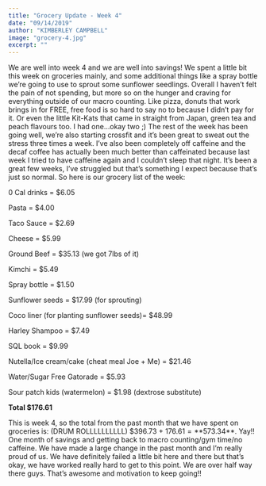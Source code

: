 ```yaml
---
title: "Grocery Update - Week 4"
date: "09/14/2019"
author: "KIMBERLEY CAMPBELL"
image: "grocery-4.jpg"
excerpt: ""
---
```


We are well into week 4 and we are well into savings! We spent a little bit this week on groceries mainly, and some additional things like a spray bottle we’re going to use to sprout some sunflower seedlings. Overall I haven’t felt the pain of not spending, but more so on the hunger and craving for everything outside of our macro counting. Like pizza, donuts that work brings in for FREE, free food is so hard to say no to because I didn’t pay for it. Or even the little Kit-Kats that came in straight from Japan, green tea and peach flavours too. I had one…okay two ;) The rest of the week has been going well, we’re also starting crossfit and it’s been great to sweat out the stress three times a week. I’ve also been completely off caffeine and the decaf coffee has actually been much better than caffeinated because last week I tried to have caffeine again and I couldn’t sleep that night. It’s been a great few weeks, I’ve struggled but that’s something I expect because that’s just so normal. So here is our grocery list of the week:

0 Cal drinks = $6.05

Pasta = $4.00

Taco Sauce = $2.69

Cheese = $5.99

Ground Beef = $35.13 (we got 7lbs of it)

Kimchi = $5.49

Spray bottle = $1.50

Sunflower seeds = $17.99 (for sprouting)

Coco liner (for planting sunflower seeds)= $48.99

Harley Shampoo = $7.49

SQL book = $9.99

Nutella/Ice cream/cake (cheat meal Joe + Me) = $21.46

Water/Sugar Free Gatorade = $5.93

Sour patch kids (watermelon) = $1.98 (dextrose substitute)

**Total $176.61**

This is week 4, so the total from the past month that we have spent on groceries is: (DRUM ROLLLLLLLLLL) $396.73 + $176.61 = **$573.34**. Yay!! One month of savings and getting back to macro counting/gym time/no caffeine. We have made a large change in the past month and I’m really proud of us. We have definitely failed a little bit here and there but that’s okay, we have worked really hard to get to this point. We are over half way there guys. That’s awesome and motivation to keep going!!
